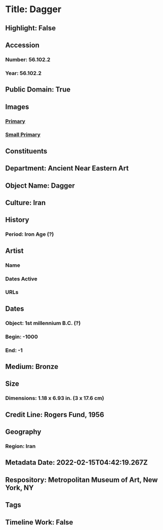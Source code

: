 # Title: Dagger
## Highlight: False
## Accession
### Number: 56.102.2
### Year: 56.102.2
## Public Domain: True
## Images
### [Primary](https://images.metmuseum.org/CRDImages/an/original/ME56_102_2.jpg)
### [Small Primary](https://images.metmuseum.org/CRDImages/an/web-large/ME56_102_2.jpg)
## Constituents
## Department: Ancient Near Eastern Art
## Object Name: Dagger
## Culture: Iran
## History
### Period: Iron Age (?)
## Artist
### Name
### Dates Active
### URLs
## Dates
### Object: 1st millennium B.C. (?)
### Begin: -1000
### End: -1
## Medium: Bronze
## Size
### Dimensions: 1.18 x 6.93 in. (3 x 17.6 cm)
## Credit Line: Rogers Fund, 1956
## Geography
### Region: Iran
## Metadata Date: 2022-02-15T04:42:19.267Z
## Respository: Metropolitan Museum of Art, New York, NY
## Tags
## Timeline Work: False